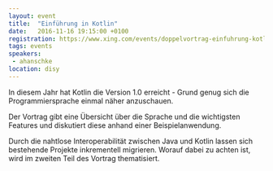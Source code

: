 ```yaml
---
layout: event
title:  "Einführung in Kotlin"
date:   2016-11-16 19:15:00 +0100
registration: https://www.xing.com/events/doppelvortrag-einfuhrung-kotlin-json-schema-driven-1734122
tags: events
speakers: 
 - ahanschke
location: disy
---
```

 
In diesem Jahr hat Kotlin die Version 1.0 erreicht - Grund genug sich die Programmiersprache einmal näher anzuschauen.

Der Vortrag gibt eine Übersicht über die Sprache und die wichtigsten Features und diskutiert diese anhand einer Beispielanwendung.

Durch die nahtlose Interoperabilität zwischen Java und Kotlin lassen sich bestehende Projekte inkrementell migrieren.
Worauf dabei zu achten ist, wird im zweiten Teil des Vortrag thematisiert.